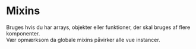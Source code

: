 # Mixins
Bruges hvis du har arrays, objekter eller funktioner, der skal bruges af flere komponenter.  
Vær opmærksom da globale mixins påvirker alle vue instancer.  
